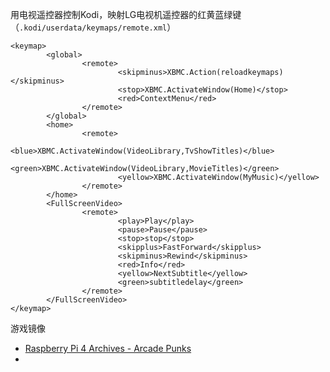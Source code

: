 

用电视遥控器控制Kodi，映射LG电视机遥控器的红黄蓝绿键 （`.kodi/userdata/keymaps/remote.xml`）
```
<keymap>
        <global>
                <remote>
                        <skipminus>XBMC.Action(reloadkeymaps)</skipminus>
                        <stop>XBMC.ActivateWindow(Home)</stop>
                        <red>ContextMenu</red>
                </remote>
        </global>
        <home>
                <remote>
                        <blue>XBMC.ActivateWindow(VideoLibrary,TvShowTitles)</blue>
                        <green>XBMC.ActivateWindow(VideoLibrary,MovieTitles)</green>
                        <yellow>XBMC.ActivateWindow(MyMusic)</yellow>
                </remote>
        </home>
        <FullScreenVideo>
                <remote>
                        <play>Play</play>
                        <pause>Pause</pause>
                        <stop>stop</stop>
                        <skipplus>FastForward</skipplus>
                        <skipminus>Rewind</skipminus>
                        <red>Info</red>
                        <yellow>NextSubtitle</yellow>
                        <green>subtitledelay</green>
                </remote>
        </FullScreenVideo>
</keymap>
```

游戏镜像
- [Raspberry Pi 4 Archives - Arcade Punks](https://www.arcadepunks.com/category/raspberry-pi-and-other-sbc-images/raspberry-pi-4-images/)
- 
